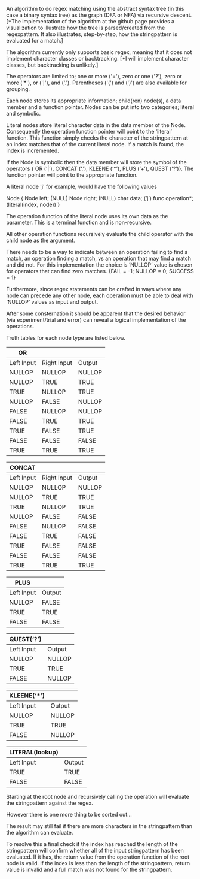 An algorithm to do regex matching using the abstract syntax tree (in this case a binary syntax tree) as the graph (DFA or NFA) via recursive descent. [*The implementation of the algorithm at the github page provides a visualization to illustrate how the tree is parsed/created from the regexpattern.  It also illustrates, step-by-step, how the stringpattern is evaluated for a match.]

The algorithm currently only supports basic regex, meaning that it does not implement character classes or backtracking. [*I will implement character classes, but backtracking is unlikely.]

The operators are limited to; one or more ('+'), zero or one ('?'), zero or more ('*'),  or ('|'), and ('.').  Parentheses ('(') and (')') are also available for grouping.

Each node stores its appropriate information; child(ren) node(s), a data member and a function pointer.  Nodes can be put into two categories; literal and symbolic.  

Literal nodes store literal character data in the data member of the Node.  Consequently the operation function pointer will point to the ‘literal’ function.  This function simply checks the character of the stringpattern at an index matches that of the current literal node.  If a match is found, the index is incremented.

If the Node is symbolic then the data member will store the symbol of the operators { OR (‘|’), CONCAT (‘.’), KLEENE (‘*’), PLUS (‘+’), QUEST (‘?’)}.  The function pointer will point to the appropriate function.

 A literal node 'j' for example, would have the following values

Node 
{
	Node left; (NULL)
	Node right; (NULL)
	char data; (’j’)
	func operation*; (literal(index, node))
}

The operation function of the literal node uses its own data as the parameter.  This is a terminal function and is non-recursive.

All other operation functions recursively evaluate the child operator with the child node as the argument.

There needs to be a way to indicate between an operation failing to find a match, an operation finding a match, vs an operation that may find a match and did not.  For this implementation the choice is ‘NULLOP’ value is chosen for operators that can find zero matches. 
{FAIL = -1; NULLOP = 0; SUCCESS = 1}

Furthermore, since regex statements can be crafted in ways where any node can precede any other node, each operation must be able to deal with ‘NULLOP’ values as input and output.

After some consternation it should be apparent that the desired behavior (via experiment/trial and error) can reveal a logical implementation of the operations.

Truth tables for each node type are listed below.


| OR     | | |
| ---         |    ----    |          ---|
| Left Input   | Right Input   | Output       |
| NULLOP       | NULLOP       | NULLOP       |
| NULLOP       | TRUE         | TRUE         |
| TRUE         | NULLOP       | TRUE         |
| NULLOP       | FALSE        | NULLOP       |
| FALSE        | NULLOP       | NULLOP       |
| FALSE        | TRUE         | TRUE         |
| TRUE         | FALSE        | TRUE         |
| FALSE        | FALSE        | FALSE        |
| TRUE         | TRUE         | TRUE         |

| CONCAT     | | |
| ---         |    ----    |          ---|
| Left Input   | Right Input   | Output       |
| NULLOP        | NULLOP       | NULLOP       |
| NULLOP        | TRUE         | TRUE         |
| TRUE          | NULLOP       | TRUE         |
| NULLOP        | FALSE        | FALSE        |
| FALSE         | NULLOP       | FALSE        |
| FALSE         | TRUE         | FALSE        |
| TRUE          | FALSE        | FALSE        |
| FALSE         | FALSE        | FALSE        |
| TRUE          | TRUE         | TRUE         |


| PLUS     | |
| ---         |    ----    |     
| Left Input    | Output       |              
| NULLOP        | FALSE        |
| TRUE          | TRUE         | 
| FALSE         | FALSE        |


|QUEST(‘?’)  | |
| ---         |    ----    |     
| Left Input    | Output       |              
| NULLOP        | NULLOP       |
| TRUE          | TRUE         | 
| FALSE         | NULLOP       |


|KLEENE(‘*’)  | |
| ---         |    ----    |     
| Left Input    | Output       |              
| NULLOP        | NULLOP       |
| TRUE          | TRUE         | 
| FALSE         | NULLOP       |


|LITERAL(lookup)| |
| ---         |    ----    |     
| Left Input    | Output       |            
| TRUE          | TRUE         |
| FALSE         | FALSE        | 




Starting at the root node and recursively calling the operation will evaluate the stringpattern against the regex. 

However there is one more thing to be sorted out…

The result may still fail if there are more characters in the stringpattern than the algorithm can evaluate.

To resolve this a final check if the index has reached the length of the stringpattern will confirm whether all of the input stringpattern has been evaluated.  If it has, the return value from the operation function of the root node is valid.  If the index is less than the length of the stringpattern, return value is invalid and a full match was not found for the stringpattern.

